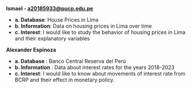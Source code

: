 **Ismael - a20185933@pucp.edu.pe**
* **a. Database**: House Prices in Lima
* **b. Information**: Data on housing prices in Lima over time
* **c. Interest**: I would like to study the behavior of housing prices in Lima and their explanatory variables

 




**Alexander Espinoza**
* **a. Database** : Banco Central Reserva del Perú
* **b. Information** : Data about interest rates for the years 2018-2023
* **c. Interest**: I would like to know about movements of interest rate from BCRP and their effect in monetary policy. 
